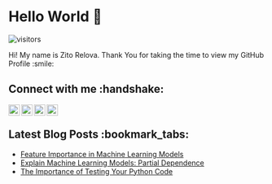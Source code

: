 
# Hello World :wave:
![visitors](https://visitor-badge.glitch.me/badge?page_id=zitorelova.zitorelova)

<div size='20px'> Hi! My name is Zito Relova. Thank You for taking the time to view my GitHub Profile :smile: 
<h2> Connect with me :handshake: </h2>
<a href = 'https://www.linkedin.com/in/zrelova'> <img width = '22px' align= 'left' src="https://raw.githubusercontent.com/rahulbanerjee26/githubAboutMeGenerator/main/icons/linked-in-alt.svg"/></a> 
<a href = 'https://www.twitter.com/zitorelova'> <img width = '22px' align= 'left' src="https://raw.githubusercontent.com/rahulbanerjee26/githubAboutMeGenerator/main/icons/twitter.svg"/></a> 
<a href = 'https://zito-relova.medium.com/'> <img width = '22px' align= 'left' src="https://raw.githubusercontent.com/rahulbanerjee26/githubAboutMeGenerator/main/icons/medium.svg"/></a> 
<a href = 'https://www.github.com/zitorelova'> <img width = '22px' align= 'left' src="https://raw.githubusercontent.com/rahulbanerjee26/githubAboutMeGenerator/main/icons/github.svg"/></a> 

</div>
<br />

<h2>Latest Blog Posts :bookmark_tabs: </h2>

<!-- BLOG-POST-LIST:START -->
- [Feature Importance in Machine Learning Models](https://towardsdatascience.com/feature-importance-in-machine-learning-models-c4396c519eb9?source=rss-265ad0e54c86------2)
- [Explain Machine Learning Models: Partial Dependence](https://towardsdatascience.com/explain-machine-learning-models-partial-dependence-ce6b9923034f?source=rss-265ad0e54c86------2)
- [The Importance of Testing Your Python Code](https://towardsdatascience.com/the-importance-of-testing-your-python-code-9b1262d009dc?source=rss-265ad0e54c86------2)
<!-- BLOG-POST-LIST:END -->
